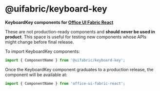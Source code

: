 # @uifabric/keyboard-key

**KeyboardKey components for [Office UI Fabric React](https://dev.microsoft.com/fabric)**

These are not production-ready components and **should never be used in product**. This space is useful for testing new components whose APIs might change before final release.

To import KeyboardKey components:

```js
import { ComponentName } from '@uifabric/keyboard-key';
```

Once the KeyboardKey component graduates to a production release, the component will be available at:

```js
import { ComponentName } from 'office-ui-fabric-react';
```
